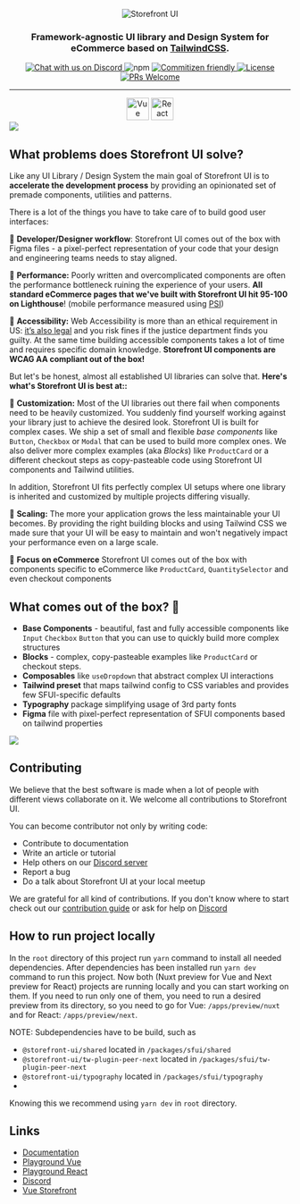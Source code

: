 <p align="center">
  <img src="https://user-images.githubusercontent.com/1626923/157498695-885de6c5-deba-416d-8287-51e7269aef56.png" alt="Storefront UI" />
</p>

<h3 align="center">
  Framework-agnostic UI library and Design System for eCommerce based on <a href="https://tailwindcss.com/">TailwindCSS</a>.
</h3>


<p align="center">
    <a href="https://discord.gg/vuestorefront">
        <img alt="Chat with us on Discord" src="https://img.shields.io/discord/770285988244750366?label=join%20discord&logo=Discord&logoColor=white" />
    </a>
    <img alt="npm" src="https://img.shields.io/npm/v/@storefront-ui/vue">
    <a href="http://commitizen.github.io/cz-cli/">
        <img alt="Commitizen friendly" src="https://img.shields.io/badge/commitizen-friendly-brightgreen.svg" />
    </a>
    <a href="https://github.com/vuestorefront/storefront-ui">
        <img alt="License" src="https://img.shields.io/github/license/vuestorefront/storefront-ui" />
    </a>
    <a href="https://github.com/vuestorefront/storefront-ui/pulls">
        <img alt="PRs Welcome" src="https://img.shields.io/badge/PRs-welcome-brightgreen.svg" />
    </a>
</p>
<hr>

<div align="center">
  <a href="https://docs.storefrontui.io/v2/vue/getting-started.html"><img alt="Vue Installation" height="40px" widh="120px" src="./_readme/vuebtn.svg" /></a>
  <a href="https://docs.storefrontui.io/v2/react/getting-started.html"><img alt="React Installation" height="40px" widh="120px" src="./_readme/reactbtn.svg" /></a>
</div>

<img src="./_readme/showcase.png">

## What problems does Storefront UI solve?

Like any UI Library / Design System the main goal of Storefront UI is to **accelerate the development process** by providing an opinionated set of premade components, utilities and patterns.

There is a lot of the things you have to take care of to build good user interfaces:

🔹 **Developer/Designer workflow**: Storefront UI comes out of the box with Figma files - a pixel-perfect representation of your code that your design and engineering teams needs to stay aligned. 

🔹 **Performance:** Poorly written and overcomplicated components are often the performance bottleneck ruining the experience of your users. **All standard eCommerce pages that we've built with Storefront UI hit 95-100 on Lighthouse**! (mobile performance measured using [PSI](https://pagespeed.web.dev/))

🔹 **Accessibility:**  Web Accessibility is more than an ethical requirement in US: [it’s also legal](https://adasitecompliance.com/website-accessibility-legal-requirement/) and you risk fines if the justice department finds you guilty.  At the same time building accessible components takes a lot of time and requires specific domain knowledge. **Storefront UI components are WCAG AA compliant out of the box!**

But let's be honest, almost all established UI libraries can solve that. **Here's what's Storefront UI is best at::**

🔸 **Customization:**  Most of the UI libraries out there fail when components need to be heavily customized. You suddenly find yourself working against your library just to achieve the desired look. Storefront UI is built for complex cases. We ship a set of small and flexible _base components_ like `Button`, `Checkbox` or `Modal` that can be used to build more complex ones. We also deliver more complex examples (aka _Blocks_) like `ProductCard` or a different checkout steps as copy-pasteable code using Storefront UI components and Tailwind utilities.

In addition, Storefront UI fits perfectly complex UI setups where one library is inherited and customized by multiple projects differing visually.

🔸 **Scaling:** The more your application grows the less maintainable your UI becomes. By providing the right building blocks and using Tailwind CSS we made sure that your UI will be easy to maintain and won't negatively impact your performance even on a large scale. 

🔸 **Focus on eCommerce** Storefront UI comes out of the box with components specific to eCommerce like `ProductCard`, `QuantitySelector` and even checkout components

## What comes out of the box? 🎁

- **Base Components** - beautiful, fast and fully accessible components like `Input` `Checkbox` `Button` that you can use to quickly build more complex structures
- **Blocks** - complex, copy-pasteable examples like `ProductCard` or checkout steps.
- **Composables** like `useDropdown` that abstract complex UI interactions
- **Tailwind preset** that maps tailwind config to CSS variables and provides few SFUI-specific defaults
- **Typography** package simplifying usage of 3rd party fonts
- **Figma** file with pixel-perfect representation of SFUI components based on tailwind properties

<a href="https://docs.storefrontui.io/v2/figma)"><img src="./_readme/figma_included.png"></a>

## Contributing

We believe that the best software is made when a lot of people with different views collaborate on it. We welcome all contributions to Storefront UI.

You can become contributor not only by writing code:

- Contribute to documentation
- Write an article or tutorial
- Help others on our [Discord server](https://discord.vuestorefront.io) 
- Report a bug
- Do a talk about Storefront UI at your local meetup

We are grateful for all kind of contributions. If you don't know where to start check out our [contribution guide](./CONTRIBUTING.md) or ask for help on [Discord](https://discord.vuestorefront.io)

## How to run project locally

In the `root` directory of this project run `yarn` command to install all needed dependencies. 
After dependencies has been installed run `yarn dev` command to run this project.
Now both (Nuxt preview for Vue and Next preview for React) projects are running locally and you can start working on them.
If you need to run only one of them, you need to run a desired preview from its directory, so you need to go for Vue: `/apps/preview/nuxt` and for React: `/apps/preview/next`. 

NOTE:
Subdependencies have to be build, such as 
- `@storefront-ui/shared` located in `/packages/sfui/shared` 
- `@storefront-ui/tw-plugin-peer-next` located in `/packages/sfui/tw-plugin-peer-next` 
- `@storefront-ui/typography` located in `/packages/sfui/typography` 
- 
Knowing this we recommend using `yarn dev` in `root` directory.

## Links

- [Documentation](https://docs.storefrontui.io/v2/)
- [Playground Vue](https://play-vue.vuestorefront.io)
- [Playground React](https://play-react.vuestorefront.io)
- [Discord](https://discord.vuestorefront.io)
- [Vue Storefront](https://vuestorefront.io)
